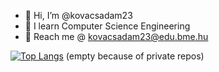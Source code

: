 - 👋 Hi, I’m @kovacsadam23
- 🌱 I learn Computer Science Engineering
- 📧 Reach me @ kovacsadam23@edu.bme.hu

[![Top Langs](https://github-readme-stats.vercel.app/api/top-langs/?username=kovacsadam23&layout=compact)](https://github.com/anuraghazra/github-readme-stats)
(empty because of private repos)
